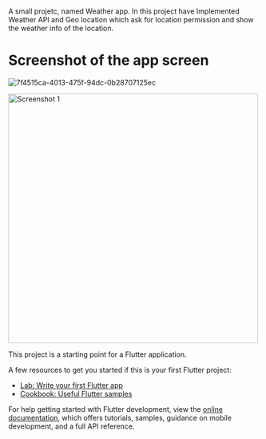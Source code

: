 # 

A small projetc, named Weather app. In this project have Implemented Weather API and Geo location which ask for location permission and show the weather info of the location.

# Screenshot of the app screen
![7f4515ca-4013-475f-94dc-0b28707125ec](https://github.com/user-attachments/assets/f1ceedab-8223-44b4-8d3d-39c40258ed9c)

<img src="https://github.com/user-attachments/assets/f1ceedab-8223-44b4-8d3d-39c40258ed9c" alt="Screenshot 1" height="500" style="margin-right: 200px;">

  
This project is a starting point for a Flutter application.

A few resources to get you started if this is your first Flutter project:

- [Lab: Write your first Flutter app](https://docs.flutter.dev/get-started/codelab)
- [Cookbook: Useful Flutter samples](https://docs.flutter.dev/cookbook)

For help getting started with Flutter development, view the
[online documentation](https://docs.flutter.dev/), which offers tutorials,
samples, guidance on mobile development, and a full API reference.
